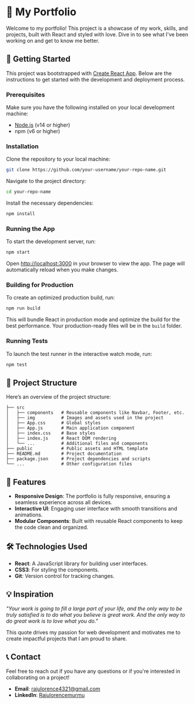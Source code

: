 # 🌟 My Portfolio

Welcome to my portfolio! This project is a showcase of my work, skills, and projects, built with React and styled with love. Dive in to see what I've been working on and get to know me better.

## 🚀 Getting Started

This project was bootstrapped with [Create React App](https://github.com/facebook/create-react-app). Below are the instructions to get started with the development and deployment process.

### Prerequisites

Make sure you have the following installed on your local development machine:

- [Node.js](https://nodejs.org/) (v14 or higher)
- npm (v6 or higher)

### Installation

Clone the repository to your local machine:

```bash
git clone https://github.com/your-username/your-repo-name.git
```

Navigate to the project directory:

```bash
cd your-repo-name
```

Install the necessary dependencies:

```bash
npm install
```

### Running the App

To start the development server, run:

```bash
npm start
```

Open [http://localhost:3000](http://localhost:3000) in your browser to view the app. The page will automatically reload when you make changes.

### Building for Production

To create an optimized production build, run:

```bash
npm run build
```

This will bundle React in production mode and optimize the build for the best performance. Your production-ready files will be in the `build` folder.

### Running Tests

To launch the test runner in the interactive watch mode, run:

```bash
npm test
```

## 📁 Project Structure

Here’s an overview of the project structure:

```
├── src
│   ├── components   # Reusable components like Navbar, Footer, etc.
│   ├── img          # Images and assets used in the project
│   ├── App.css      # Global styles
│   ├── App.js       # Main application component
│   ├── index.css    # Base styles
│   ├── index.js     # React DOM rendering
│   └── ...          # Additional files and components
├── public           # Public assets and HTML template
├── README.md        # Project documentation
├── package.json     # Project dependencies and scripts
└── ...              # Other configuration files
```

## 🌈 Features

- **Responsive Design**: The portfolio is fully responsive, ensuring a seamless experience across all devices.
- **Interactive UI**: Engaging user interface with smooth transitions and animations.
- **Modular Components**: Built with reusable React components to keep the code clean and organized.

## 🛠️ Technologies Used

- **React**: A JavaScript library for building user interfaces.
- **CSS3**: For styling the components.
- **Git**: Version control for tracking changes.

## 💡 Inspiration

_"Your work is going to fill a large part of your life, and the only way to be truly satisfied is to do what you believe is great work. And the only way to do great work is to love what you do."_

This quote drives my passion for web development and motivates me to create impactful projects that I am proud to share.

## 📞 Contact

Feel free to reach out if you have any questions or if you're interested in collaborating on a project!

- **Email**: rajulorence4321@gmail.com
- **LinkedIn**: [Rajulorencemurmu](https://www.linkedin.com/in/raju-lorence-murmu-875628223/)
